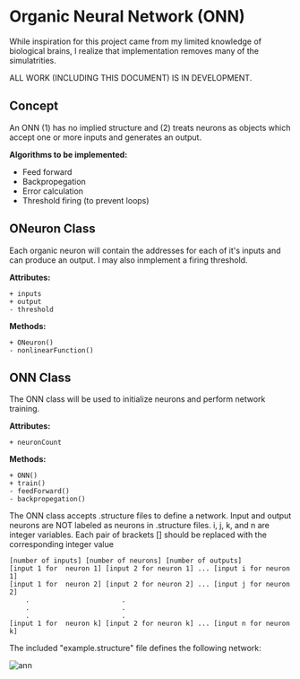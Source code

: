 # Organic Neural Network (ONN)
While inspiration for this project came from my limited knowledge of biological brains, I realize that implementation removes many of the simulatrities.

ALL WORK (INCLUDING THIS DOCUMENT) IS IN DEVELOPMENT.

## Concept
An ONN (1) has no implied structure and (2) treats neurons as objects which accept one or more inputs and generates an output.

**Algorithms to be implemented:**
* Feed forward 
* Backpropegation
* Error calculation
* Threshold firing (to prevent loops)

## ONeuron Class
Each organic neuron will contain the addresses for each of it's inputs and can produce an output. I may also inmplement a firing threshold.

**Attributes:**
```
+ inputs
+ output
- threshold
```
**Methods:**
```
+ ONeuron()
- nonlinearFunction()
```

## ONN Class
The ONN class will be used to initialize neurons and perform network training.

**Attributes:**
```
+ neuronCount
```

**Methods:**
```
+ ONN()
+ train()
- feedForward()
- backpropegation()
```

The ONN class accepts .structure files to define a network. Input and output neurons are NOT labeled as neurons in .structure files. i, j, k, and n are integer variables. Each pair of brackets [] should be replaced with the corresponding integer value

```
[number of inputs] [number of neurons] [number of outputs]
[input 1 for  neuron 1] [input 2 for neuron 1] ... [input i for neuron 1]
[input 1 for  neuron 2] [input 2 for neuron 2] ... [input j for neuron 2]
	.						.
	.						.
	.						.
[input 1 for  neuron k] [input 2 for neuron k] ... [input n for neuron k]

```

The included "example.structure" file defines the following network:

![ann](https://user-images.githubusercontent.com/7318513/35781220-1095c9e2-09b5-11e8-95c9-354ad55c6098.png)
